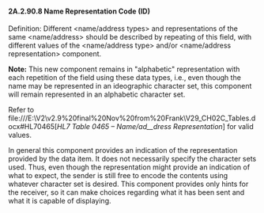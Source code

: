 #### 2A.2.90.8 Name Representation Code (ID)

Definition: Different &lt;name/address types> and representations of the same &lt;name/address> should be described by repeating of this field, with different values of the &lt;name/address type> and/or &lt;name/address representation> component.

**Note:** This new component remains in "alphabetic" representation with each repetition of the field using these data types, i.e., even though the name may be represented in an ideographic character set, this component will remain represented in an alphabetic character set.

Refer to file:///E:\V2\v2.9%20final%20Nov%20from%20Frank\V29_CH02C_Tables.docx#HL70465[_HL7 Table 0465 – Name/ad__dress Representation_] for valid values.

In general this component provides an indication of the representation provided by the data item. It does not necessarily specify the character sets used. Thus, even though the representation might provide an indication of what to expect, the sender is still free to encode the contents using whatever character set is desired. This component provides only hints for the receiver, so it can make choices regarding what it has been sent and what it is capable of displaying.
